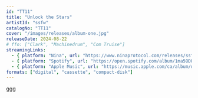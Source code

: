 ```yaml
---
id: "TT11"
title: "Unlock the Stars"
artistId: "ssfw"
catalogNo: "TT11"
cover: "/images/releases/album-one.jpg"
releaseDate: 2024-08-22
# ffo: ["Clark", "Machinedrum", "Com Truise"]
streamingLinks:
  - { platform: "Nina", url: "https://www.ninaprotocol.com/releases/ssfw-unlock-the-stars" }
  - { platform: "Spotify", url: "https://open.spotify.com/album/1ma5ODUzGhl2MxUVZ2zI47?si=_xoZzHAKRSWW_5gCDQyPQA" }
  - { platform: "Apple Music", url: "https://music.apple.com/ca/album/unlock-the-stars/1762557130" }
formats: ["digital", "cassette", "compact-disk"]
---
```


ggg